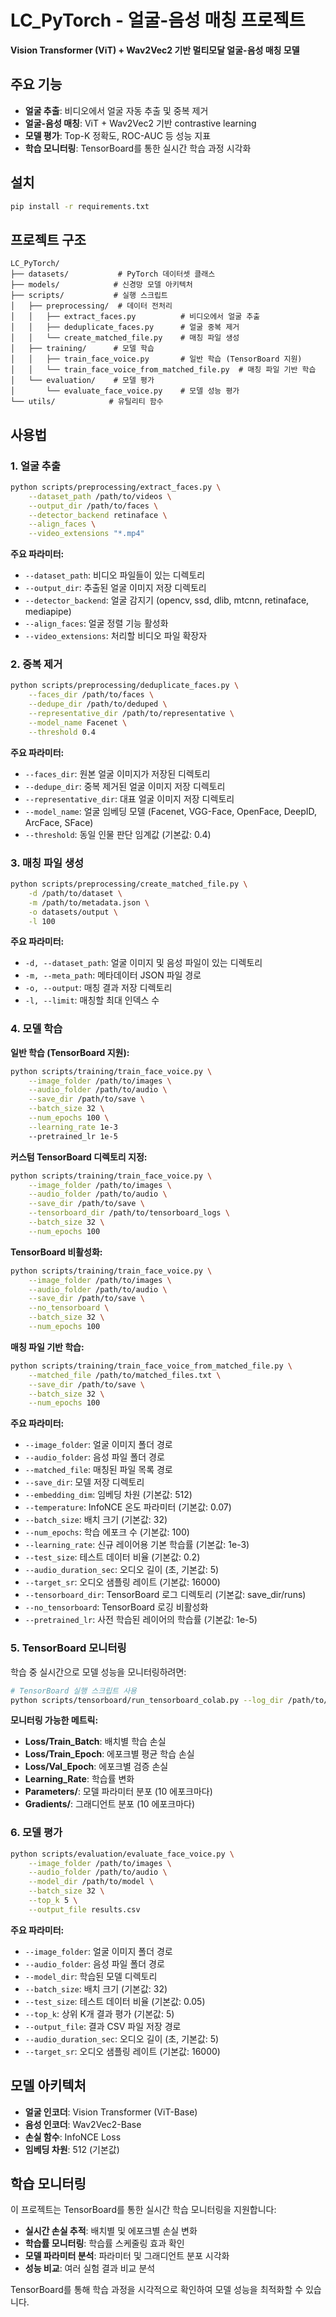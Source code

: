 # LC_PyTorch - 얼굴-음성 매칭 프로젝트

**Vision Transformer (ViT) + Wav2Vec2 기반 멀티모달 얼굴-음성 매칭 모델**

## 주요 기능

- **얼굴 추출**: 비디오에서 얼굴 자동 추출 및 중복 제거
- **얼굴-음성 매칭**: ViT + Wav2Vec2 기반 contrastive learning
- **모델 평가**: Top-K 정확도, ROC-AUC 등 성능 지표
- **학습 모니터링**: TensorBoard를 통한 실시간 학습 과정 시각화

## 설치

```bash
pip install -r requirements.txt
```

## 프로젝트 구조

```
LC_PyTorch/
├── datasets/           # PyTorch 데이터셋 클래스
├── models/            # 신경망 모델 아키텍처
├── scripts/           # 실행 스크립트
│   ├── preprocessing/  # 데이터 전처리
│   │   ├── extract_faces.py          # 비디오에서 얼굴 추출
│   │   ├── deduplicate_faces.py      # 얼굴 중복 제거
│   │   └── create_matched_file.py    # 매칭 파일 생성
│   ├── training/      # 모델 학습
│   │   ├── train_face_voice.py       # 일반 학습 (TensorBoard 지원)
│   │   └── train_face_voice_from_matched_file.py  # 매칭 파일 기반 학습
│   └── evaluation/    # 모델 평가
│       └── evaluate_face_voice.py    # 모델 성능 평가
└── utils/            # 유틸리티 함수
```

## 사용법

### 1. 얼굴 추출

```bash
python scripts/preprocessing/extract_faces.py \
    --dataset_path /path/to/videos \
    --output_dir /path/to/faces \
    --detector_backend retinaface \
    --align_faces \
    --video_extensions "*.mp4"
```

**주요 파라미터:**
- `--dataset_path`: 비디오 파일들이 있는 디렉토리
- `--output_dir`: 추출된 얼굴 이미지 저장 디렉토리
- `--detector_backend`: 얼굴 감지기 (opencv, ssd, dlib, mtcnn, retinaface, mediapipe)
- `--align_faces`: 얼굴 정렬 기능 활성화
- `--video_extensions`: 처리할 비디오 파일 확장자

### 2. 중복 제거

```bash
python scripts/preprocessing/deduplicate_faces.py \
    --faces_dir /path/to/faces \
    --dedupe_dir /path/to/deduped \
    --representative_dir /path/to/representative \
    --model_name Facenet \
    --threshold 0.4
```

**주요 파라미터:**
- `--faces_dir`: 원본 얼굴 이미지가 저장된 디렉토리
- `--dedupe_dir`: 중복 제거된 얼굴 이미지 저장 디렉토리
- `--representative_dir`: 대표 얼굴 이미지 저장 디렉토리
- `--model_name`: 얼굴 임베딩 모델 (Facenet, VGG-Face, OpenFace, DeepID, ArcFace, SFace)
- `--threshold`: 동일 인물 판단 임계값 (기본값: 0.4)

### 3. 매칭 파일 생성

```bash
python scripts/preprocessing/create_matched_file.py \
    -d /path/to/dataset \
    -m /path/to/metadata.json \
    -o datasets/output \
    -l 100
```

**주요 파라미터:**
- `-d, --dataset_path`: 얼굴 이미지 및 음성 파일이 있는 디렉토리
- `-m, --meta_path`: 메타데이터 JSON 파일 경로
- `-o, --output`: 매칭 결과 저장 디렉토리
- `-l, --limit`: 매칭할 최대 인덱스 수

### 4. 모델 학습

**일반 학습 (TensorBoard 지원):**
```bash
python scripts/training/train_face_voice.py \
    --image_folder /path/to/images \
    --audio_folder /path/to/audio \
    --save_dir /path/to/save \
    --batch_size 32 \
    --num_epochs 100 \
    --learning_rate 1e-3
    --pretrained_lr 1e-5
```

**커스텀 TensorBoard 디렉토리 지정:**
```bash
python scripts/training/train_face_voice.py \
    --image_folder /path/to/images \
    --audio_folder /path/to/audio \
    --save_dir /path/to/save \
    --tensorboard_dir /path/to/tensorboard_logs \
    --batch_size 32 \
    --num_epochs 100
```

**TensorBoard 비활성화:**
```bash
python scripts/training/train_face_voice.py \
    --image_folder /path/to/images \
    --audio_folder /path/to/audio \
    --save_dir /path/to/save \
    --no_tensorboard \
    --batch_size 32 \
    --num_epochs 100
```

**매칭 파일 기반 학습:**
```bash
python scripts/training/train_face_voice_from_matched_file.py \
    --matched_file /path/to/matched_files.txt \
    --save_dir /path/to/save \
    --batch_size 32 \
    --num_epochs 100
```

**주요 파라미터:**
- `--image_folder`: 얼굴 이미지 폴더 경로
- `--audio_folder`: 음성 파일 폴더 경로
- `--matched_file`: 매칭된 파일 목록 경로
- `--save_dir`: 모델 저장 디렉토리
- `--embedding_dim`: 임베딩 차원 (기본값: 512)
- `--temperature`: InfoNCE 온도 파라미터 (기본값: 0.07)
- `--batch_size`: 배치 크기 (기본값: 32)
- `--num_epochs`: 학습 에포크 수 (기본값: 100)
- `--learning_rate`: 신규 레이어용 기본 학습률 (기본값: 1e-3)
- `--test_size`: 테스트 데이터 비율 (기본값: 0.2)
- `--audio_duration_sec`: 오디오 길이 (초, 기본값: 5)
- `--target_sr`: 오디오 샘플링 레이트 (기본값: 16000)
- `--tensorboard_dir`: TensorBoard 로그 디렉토리 (기본값: save_dir/runs)
- `--no_tensorboard`: TensorBoard 로깅 비활성화
- `--pretrained_lr`: 사전 학습된 레이어의 학습률 (기본값: 1e-5)

### 5. TensorBoard 모니터링

학습 중 실시간으로 모델 성능을 모니터링하려면:

```bash
# TensorBoard 실행 스크립트 사용
python scripts/tensorboard/run_tensorboard_colab.py --log_dir /path/to/logs
```

**모니터링 가능한 메트릭:**
- **Loss/Train_Batch**: 배치별 학습 손실
- **Loss/Train_Epoch**: 에포크별 평균 학습 손실
- **Loss/Val_Epoch**: 에포크별 검증 손실
- **Learning_Rate**: 학습률 변화
- **Parameters/**: 모델 파라미터 분포 (10 에포크마다)
- **Gradients/**: 그래디언트 분포 (10 에포크마다)

### 6. 모델 평가

```bash
python scripts/evaluation/evaluate_face_voice.py \
    --image_folder /path/to/images \
    --audio_folder /path/to/audio \
    --model_dir /path/to/model \
    --batch_size 32 \
    --top_k 5 \
    --output_file results.csv
```

**주요 파라미터:**
- `--image_folder`: 얼굴 이미지 폴더 경로
- `--audio_folder`: 음성 파일 폴더 경로
- `--model_dir`: 학습된 모델 디렉토리
- `--batch_size`: 배치 크기 (기본값: 32)
- `--test_size`: 테스트 데이터 비율 (기본값: 0.05)
- `--top_k`: 상위 K개 결과 평가 (기본값: 5)
- `--output_file`: 결과 CSV 파일 저장 경로
- `--audio_duration_sec`: 오디오 길이 (초, 기본값: 5)
- `--target_sr`: 오디오 샘플링 레이트 (기본값: 16000)

## 모델 아키텍처

- **얼굴 인코더**: Vision Transformer (ViT-Base)
- **음성 인코더**: Wav2Vec2-Base
- **손실 함수**: InfoNCE Loss
- **임베딩 차원**: 512 (기본값)

## 학습 모니터링

이 프로젝트는 TensorBoard를 통한 실시간 학습 모니터링을 지원합니다:

- **실시간 손실 추적**: 배치별 및 에포크별 손실 변화
- **학습률 모니터링**: 학습률 스케줄링 효과 확인
- **모델 파라미터 분석**: 파라미터 및 그래디언트 분포 시각화
- **성능 비교**: 여러 실험 결과 비교 분석

TensorBoard를 통해 학습 과정을 시각적으로 확인하여 모델 성능을 최적화할 수 있습니다.

